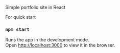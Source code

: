 Simple portfolio site in React


For quick start
### `npm start`

Runs the app in the development mode.\
Open [http://localhost:3000](http://localhost:3000) to view it in the browser.


